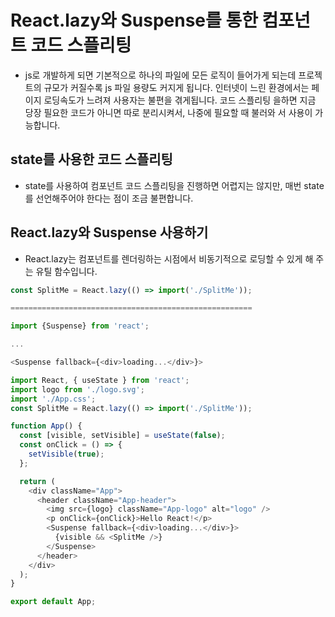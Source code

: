 # React.lazy와 Suspense를 통한 컴포넌트 코드 스플리팅

- js로 개발하게 되면 기본적으로 하나의 파일에 모든 로직이 들어가게
  되는데 프로젝트의 규모가 커질수록 js 파일 용량도 커지게 됩니다. 인터넷이 느린
  환경에서는 페이지 로딩속도가 느려져 사용자는 불편을 겪게됩니다. 코드 스플리팅
  을하면 지금 당장 필요한 코드가 아니면 따로 분리시켜서, 나중에 필요할 때 불러와
  서 사용이 가능합니다.

## state를 사용한 코드 스플리팅

- state를 사용하여 컴포넌트 코드 스플리팅을 진행하면 어렵지는 않지만, 매번 state
  를 선언해주어야 한다는 점이 조금 불편합니다.

## React.lazy와 Suspense 사용하기

- React.lazy는 컴포넌트를 렌더링하는 시점에서 비동기적으로 로딩할 수 있게 해 주
  는 유틸 함수입니다.

```javascript
const SplitMe = React.lazy(() => import('./SplitMe'));

======================================================

import {Suspense} from 'react';

...

<Suspense fallback={<div>loading...</div>}>
```

```javascript
import React, { useState } from 'react';
import logo from './logo.svg';
import './App.css';
const SplitMe = React.lazy(() => import('./SplitMe'));

function App() {
  const [visible, setVisible] = useState(false);
  const onClick = () => {
    setVisible(true);
  };

  return (
    <div className="App">
      <header className="App-header">
        <img src={logo} className="App-logo" alt="logo" />
        <p onClick={onClick}>Hello React!</p>
        <Suspense fallback={<div>loading...</div>}>
          {visible && <SplitMe />}
        </Suspense>
      </header>
    </div>
  );
}

export default App;
```
